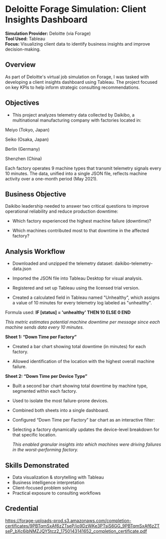
# Deloitte Forage Simulation: Client Insights Dashboard

 **Simulation Provider:** Deloitte (via Forage)  
**Tool Used:** Tableau  
**Focus:** Visualizing client data to identify business insights and improve decision-making.

## Overview

As part of Deloitte's virtual job simulation on Forage, I was tasked with developing a client insights dashboard using Tableau. The project focused on key KPIs to help inform strategic consulting recommendations.

## Objectives
- This project analyzes telemetry data collected by Daikibo, a multinational manufacturing company with factories located in:

Meiyo (Tokyo, Japan)

Seiko (Osaka, Japan)

Berlin (Germany)

Shenzhen (China)

Each factory operates 9 machine types that transmit telemetry signals every 10 minutes. The data, unified into a single JSON file, reflects machine activity over a one-month period (May 2021).

## Business Objective
Daikibo leadership needed to answer two critical questions to improve operational reliability and reduce production downtime:

* Which factory experienced the highest machine failure (downtime)?

* Which machines contributed most to that downtime in the affected factory?

## Analysis Workflow

* Downloaded and unzipped the telemetry dataset: daikibo-telemetry-data.json

* Imported the JSON file into Tableau Desktop for visual analysis.

* Registered and set up Tableau using the licensed trial version.

* Created a calculated field in Tableau named "Unhealthy", which assigns a value of 10 minutes for every telemetry log labeled as "unhealthy".

Formula used: **IF [status] = 'unhealthy' THEN 10 ELSE 0 END**

*This metric estimates potential machine downtime per message since each machine sends data every 10 minutes.*


 **Sheet 1: “Down Time per Factory”**

* Created a bar chart showing total downtime (in minutes) for each factory.

* Allowed identification of the location with the highest overall machine failure.

 **Sheet 2: “Down Time per Device Type”**

* Built a second bar chart showing total downtime by machine type, segmented within each factory.

* Used to isolate the most failure-prone devices.

* Combined both sheets into a single dashboard.

* Configured “Down Time per Factory” bar chart as an interactive filter:

* Selecting a factory dynamically updates the device-level breakdown for that specific location.

  *This enabled granular insights into which machines were driving failures in the worst-performing factory.*

## Skills Demonstrated
- Data visualization & storytelling with Tableau
- Business intelligence interpretation
- Client-focused problem solving
- Practical exposure to consulting workflows

## Credential
https://forage-uploads-prod.s3.amazonaws.com/completion-certificates/9PBTqmSxAf6zZTseP/io9DzWKe3PTsiS6GG_9PBTqmSxAf6zZTseP_bXc6ibNMZJQY5tcz2_1750143141652_completion_certificate.pdf
